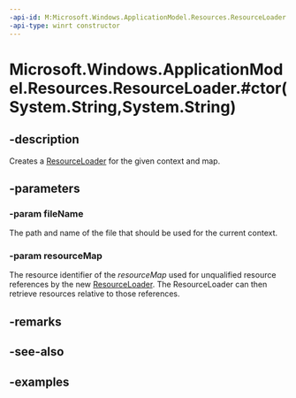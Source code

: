 ```yaml
---
-api-id: M:Microsoft.Windows.ApplicationModel.Resources.ResourceLoader.#ctor(System.String,System.String)
-api-type: winrt constructor
---
```


# Microsoft.Windows.ApplicationModel.Resources.ResourceLoader.#ctor(System.String,System.String)

<!--
public ResourceLoader (string fileName, string resourceMap);
-->


## -description

Creates a [ResourceLoader](resourceloader.md) for the given context and map.

## -parameters

### -param fileName

The path and name of the file that should be used for the current context.

### -param resourceMap

The resource identifier of the *resourceMap* used for unqualified resource references by the new [ResourceLoader](resourceloader.md). The ResourceLoader can then retrieve resources relative to those references.

## -remarks

## -see-also

## -examples


